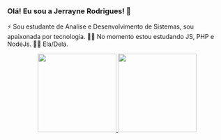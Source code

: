 ### Olá! Eu sou a Jerrayne Rodrigues! 👋

⚡ Sou estudante de Analise e Desenvolvimento de Sistemas, sou apaixonada por tecnologia.
👩‍💻 No momento estou estudando JS, PHP e NodeJs.
🧚‍♀️ Ela/Dela.
<div align="center">
  <a href="[https://github.com/rafaballerini](https://github.com/jerrayner)">
  <img height="180em" src="https://github-readme-stats.vercel.app/api?username=jerrayner&show_icons=true&theme=tokyonight&include_all_commits=true&count_private=true"/>
  <img height="180em" src="https://github-readme-stats.vercel.app/api/top-langs/?username=jerrayner&layout=compact&langs_count=7&theme=tokyonight"/>
</div>
